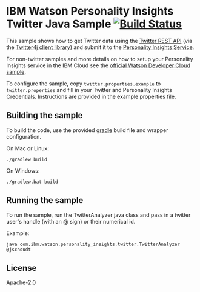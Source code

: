 # IBM Watson Personality Insights Twitter Java Sample [![Build Status](https://travis-ci.org/watson-developer-cloud/personality-insights-twitter-java.svg?branch=master)](https://travis-ci.org/watson-developer-cloud/personality-insights-twitter-java)

This sample shows how to get Twitter data using the [Twitter REST API](https://dev.twitter.com/rest/public)
(via the [Twitter4j client library](http://twitter4j.org/en/index.html)) and submit it to the
[Personality Insights Service](https://www.ibm.com/watson/services/personality-insights/).

For non-twitter samples and more details on how to setup your Personality Insights service in the IBM Cloud see the [official
Watson Developer Cloud sample](https://github.com/watson-developer-cloud/personality-insights-java).

To configure the sample, copy `twitter.properties.example` to `twitter.properties` and fill in
your Twitter and Personality Insights Credentials. Instructions are provided in the example properties file.

## Building the sample

To build the code, use the provided [gradle](http://gradle.org/) build file and wrapper configuration.

On Mac or Linux:

    ./gradlew build

On Windows:

    ./gradlew.bat build

## Running the sample

To run the sample, run the TwitterAnalyzer java class and pass in a twitter
user's handle (with an @ sign) or their numerical id.

Example:

    java com.ibm.watson.personality_insights.twitter.TwitterAnalyzer @jschoudt

## License
Apache-2.0